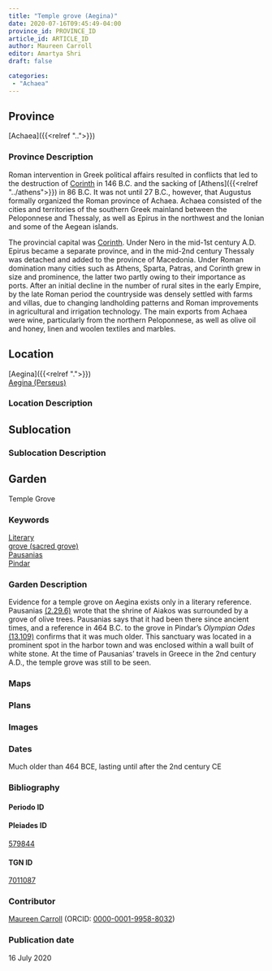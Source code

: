 ```yaml
---
title: "Temple grove (Aegina)"
date: 2020-07-16T09:45:49-04:00
province_id: PROVINCE_ID
article_id: ARTICLE_ID
author: Maureen Carroll
editor: Amartya Shri
draft: false

categories:
 - "Achaea"
---
```


## Province

[Achaea]({{<relref "..">}})

### Province Description

Roman intervention in Greek political affairs resulted in conflicts that led to the destruction of [Corinth](https://pleiades.stoa.org/places/570182) in 146 B.C. and the sacking of [Athens]({{<relref "../athens">}}) in 86 B.C. It was not until 27 B.C., however, that Augustus formally organized the Roman province of Achaea. Achaea consisted of the cities and territories of the southern Greek mainland between the Peloponnese and Thessaly, as well as Epirus in the northwest and the Ionian and some of the Aegean islands.

The provincial capital was [Corinth](https://pleiades.stoa.org/places/570182). Under Nero in the mid-1st century A.D. Epirus became a separate province, and in the mid-2nd century Thessaly was detached and added to the province of Macedonia. Under Roman domination many cities such as Athens, Sparta, Patras, and Corinth grew in size and prominence, the latter two partly owing to their importance as ports.  After an initial decline in the number of rural sites in the early Empire, by the late Roman period the countryside was densely settled with farms and villas, due to changing landholding patterns and Roman improvements in agricultural and irrigation technology. The main exports from Achaea were wine, particularly from the northern Peloponnese, as well as olive oil and honey, linen and woolen textiles and marbles.


## Location

[Aegina]({{<relref ".">}}) \
[Aegina (Perseus)](https://pleiades.stoa.org/places/579844)

### Location Description

<!-- LEAVE THIS BLANK FOR NOW -->

## Sublocation

<!--
[AREA WITHIN LOCATION, LIKE “PALATINE HILL”](GEOREFERENCE LINK)
A sublocation is any area larger than an individual garden, but located within a location. I would always try to include a link to a controlled vocabulary here if possible. This ID may well be different from the Garden ID, e.g., Pompeii versus a Garden in one of the houses which has its own Pleiades ID.
-->

### Sublocation Description

<!-- DESCRIPTION -->

## Garden

Temple Grove

### Keywords

[Literary](#) \
[grove (sacred grove)](http://vocab.getty.edu/page/aat/300251876) \
[Pausanias](https://catalog.perseus.org/cite-collections/authors/https://catalog.perseus.org/cite-collections/authors/urn:cite:perseus:author.1054.1) \
[Pindar](https://catalog.perseus.org/cite-collections/authors/https://catalog.perseus.org/cite-collections/authors/urn:cite:perseus:author.1126.1)

### Garden Description

Evidence for a temple grove on Aegina exists only in a literary reference. Pausanias [(2.29.6)](http://data.perseus.org/citations/urn:cts:greekLit:tlg0525.tlg001.perseus-eng1:2.29.6) wrote that the shrine of Aiakos was surrounded by a grove of olive trees. Pausanias says that it had been there since ancient times, and a reference in 464 B.C. to the grove in Pindar’s *Olympian Odes* [(13.109)](http://data.perseus.org/citations/urn:cts:greekLit:tlg0033.tlg001.perseus-eng1:13) confirms that it was much older. This sanctuary was located in a prominent spot in the harbor town and was enclosed within a wall built of white stone. At the time of Pausanias’ travels in Greece in the 2nd century A.D., the temple grove was still to be seen.

### Maps

<!--
{{< figure src="../images/image_name.ext" alt="alt_text" title="CAPTION" >}}
-->

### Plans

<!--
{{< figure src="IMG_URL" alt="ALT_TEXT" title="CAPTION" >}}
-->

### Images

<!--
{{< figure src="../images/image_name.ext" alt="alt_text" title="CAPTION" >}}
-->

### Dates

Much older than 464 BCE, lasting until after the 2nd century CE

### Bibliography

<!--
- BIB_ENTRY [(worldcat)](WORLDCAT_LINK_URL)
-->

#### Periodo ID

<!-- [PERIODO_ID](https://pleiades.stoa.org/places/PLEIADES_ID) -->

#### Pleiades ID

[579844](https://pleiades.stoa.org/places/579844)

#### TGN ID

[7011087](http://vocab.getty.edu/page/tgn/7011087)

### Contributor

[Maureen Carroll](link) (ORCID: [0000-0001-9958-8032](https://orcid.org/0000-0001-9958-8032))  

### Publication date

16 July 2020

<!--### Related articles-->

<!-- Links to other related articles. Leave blank for now -->
